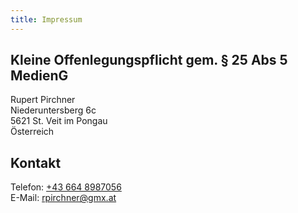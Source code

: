 ```yaml
---
title: Impressum
---
```


## Kleine Offenlegungspflicht gem. § 25 Abs 5 MedienG

Rupert Pirchner  
Niederuntersberg 6c  
5621 St. Veit im Pongau  
Österreich

## Kontakt

Telefon: <a href="tel:+436648987056">+43 664 8987056</a>  
E-Mail: rpirchner@gmx.at
